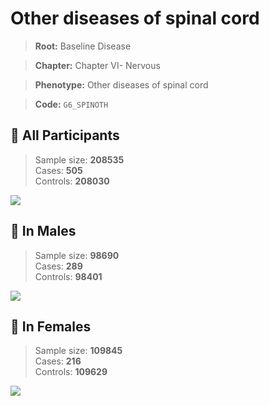 # Other diseases of spinal cord

> **Root:** Baseline Disease  

> **Chapter:** Chapter VI- Nervous  

> **Phenotype:** Other diseases of spinal cord  

> **Code:** `G6_SPINOTH`

## 🧪 All Participants  
> Sample size: **208535**  
> Cases: **505**  
> Controls: **208030**
<img src="/Disease/Figures/ALL/Incidence/G6_SPINOTH.png"/>
<CsvTable src="/Disease/Data/ALL/Incidence/COX_G6_SPINOTH.csv" label="🔍 View full results" />

## 👨 In Males  
> Sample size: **98690**  
> Cases: **289**  
> Controls: **98401**
<img src="/Disease/Figures/Male/Incidence/G6_SPINOTH.png"/>
<CsvTable src="/Disease/Data/Male/Incidence/COX_G6_SPINOTH.csv" label="🔍 View full results" />

## 👩 In Females  
> Sample size: **109845**  
> Cases: **216**  
> Controls: **109629**
<img src="/Disease/Figures/Female/Incidence/G6_SPINOTH.png"/>
<CsvTable src="/Disease/Data/Female/Incidence/COX_G6_SPINOTH.csv" label="🔍 View full results" />
